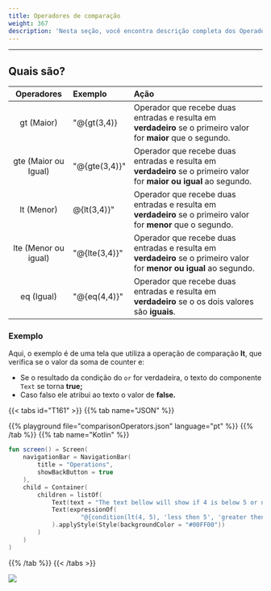 ```yaml
---
title: Operadores de comparação
weight: 367
description: 'Nesta seção, você encontra descrição completa dos Operadores de Comparação.'
---
```


---

## Quais são? 

<table>
  <thead>
    <tr>
      <th style="text-align:center">Operadores</th>
      <th style="text-align:left">Exemplo</th>
      <th style="text-align:left">A&#xE7;&#xE3;o</th>
    </tr>
  </thead>
  <tbody>
    <tr>
      <td style="text-align:center">
        gt
        (Maior)
      </td>
      <td style="text-align:left">&quot;@{gt(3,4)}</td>
      <td style="text-align:left">Operador que recebe duas entradas e resulta em <strong>verdadeiro</strong> se o primeiro
        valor for <strong>maior</strong> que o segundo.</td>
    </tr>
    <tr>
      <td style="text-align:center">
        gte
        (Maior ou Igual)
      </td>
      <td style="text-align:left">&quot;@{gte(3,4)}&quot;</td>
      <td style="text-align:left">Operador que recebe duas entradas e resulta em <strong>verdadeiro</strong> se o primeiro
        valor for <strong>maior ou igual</strong> ao segundo.</td>
    </tr>
    <tr>
      <td style="text-align:center">
        lt
        (Menor)
      </td>
      <td style="text-align:left">@{lt(3,4)}&quot;</td>
      <td style="text-align:left">Operador que recebe duas entradas e resulta em <strong>verdadeiro</strong> se o primeiro
        valor for <strong>menor</strong> que o segundo.</td>
    </tr>
    <tr>
      <td style="text-align:center">
        lte
        (Menor ou igual)
      </td>
      <td style="text-align:left">&quot;@{lte(3,4)}&quot;</td>
      <td style="text-align:left">Operador que recebe duas entradas e resulta em <strong>verdadeiro</strong> se o primeiro
        valor for <strong>menor ou igual</strong> ao segundo.</td>
    </tr>
    <tr>
      <td style="text-align:center">
        eq
        (Igual)
      </td>
      <td style="text-align:left">&quot;@{eq(4,4)}&quot;</td>
      <td style="text-align:left">Operador que recebe duas entradas e resulta em <strong>verdadeiro</strong> se o os
        dois valores s&#xE3;o <strong>iguais</strong>.</td>
    </tr>
  </tbody>
</table>

### Exemplo

Aqui, o exemplo é de uma tela que utiliza a operação de comparação **lt**, que verifica se o valor da soma de counter e:

* Se o resultado da condição do `or` for verdadeira, o texto do componente `Text` se torna **true;**
* Caso falso ele atribui ao texto o valor de **false.**

{{< tabs id="T161" >}}
{{% tab name="JSON" %}}
<!-- json-playground:comparisonOperators.json
{
   "_beagleComponent_":"beagle:screenComponent",
   "navigationBar":{
      "title":"Operations",
      "showBackButton":true
   },
   "child":{
      "_beagleComponent_":"beagle:container",
      "children":[
         {
            "_beagleComponent_":"beagle:text",
            "text":"The text bellow will show if 4 is below 5 or not"
         },
         {
            "_beagleComponent_":"beagle:text",
            "text":"@{condition(lt(4, 5), 'less then 5', 'greater then 5')}",
            "style":{
               "backgroundColor":"#00FF00"
            }
         }
      ]
   }
}
-->
{{% playground file="comparisonOperators.json" language="pt" %}}
{{% /tab %}}
{{% tab name="Kotlin" %}}
```kotlin
fun screen() = Screen(
    navigationBar = NavigationBar(
        title = "Operations",
        showBackButton = true
    ),
    child = Container(
        children = listOf(
            Text(text = "The text bellow will show if 4 is below 5 or not"),
            Text(expressionOf(
                    "@{condition(lt(4, 5), 'less then 5', 'greater then 5')}")
            ).applyStyle(Style(backgroundColor = "#00FF00"))
        )
    )
)
```
{{% /tab %}}
{{< /tabs >}}

![](/shared/comparison.png)
